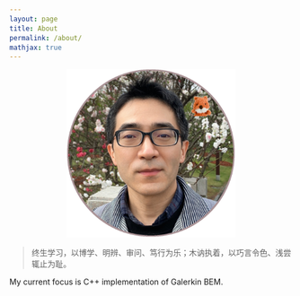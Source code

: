 ```yaml
---
layout: page
title: About
permalink: /about/
mathjax: true
---
```


<p align="center"><img width="300px" src="/assets/tjh-avatar.png" alt="tjh-avatar" /></p>

> 终生学习，以博学、明辨、审问、笃行为乐；木讷执着，以巧言令色、浅尝辄止为耻。

My current focus is C++ implementation of Galerkin BEM.
